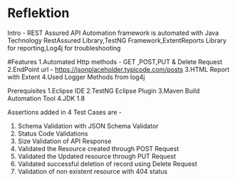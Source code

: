 # Reflektion
 Intro - REST Assured API Automation framework is automated with Java Technology RestAssured Library,TestNG Framework,ExtentReports Library for reporting,Log4j for troubleshooting

#Features
1.Automated Http methods - GET ,POST,PUT & Delete Request 
2.EndPoint url - https://jsonplaceholder.typicode.com/posts 
3.HTML Report with Extent
4.Used Logger Methods from log4j

Prerequisites
1.Eclipse IDE
2.TestNG Eclipse Plugin
3.Maven Build Automation Tool
4.JDK 1.8

Assertions added in 4 Test Cases are - 
1) Schema Validation with JSON Schema Validator
2) Status Code Validations
3) Size Validation of API Response
4) Validated  the Resource created through POST Request
5) Validated the Updated resource through PUT Request
6) Validated successful deletion of record using Delete Request
7) Validation of non existent resource with 404 status







